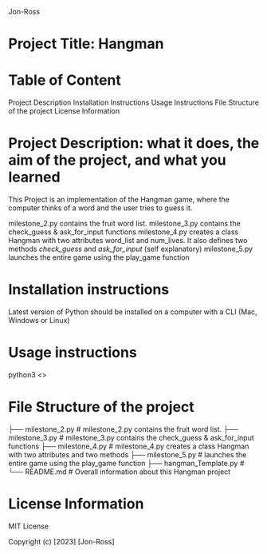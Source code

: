 Jon-Ross

# Project Title: Hangman

# Table of Content

Project Description
Installation Instructions
Usage Instructions
File Structure of the project
License Information

# Project Description:  what it does, the aim of the project, and what you learned

This Project is an implementation of the Hangman game, where the computer thinks of a word and the user tries to guess it.

milestone_2.py contains the fruit word list.
milestone_3.py contains the check_guess & ask_for_input functions
milestone_4.py creates a class Hangman with two attributes word_list and num_lives. It also defines two methods *check_guess* and *ask_for_input* (self explanatory)
milestone_5.py launches the entire game using the play_game function

# Installation instructions

Latest version of Python should be installed on a computer with a CLI (Mac, Windows or Linux)

# Usage instructions

python3 <>

# File Structure of the project

├── milestone_2.py          # milestone_2.py contains the fruit word list.
├── milestone_3.py          # milestone_3.py contains the check_guess & ask_for_input functions
├── milestone_4.py          # milestone_4.py creates a class Hangman with two attributes and two methods
├── milestone_5.py          # launches the entire game using the play_game function
├── hangman_Template.py     # 
└── README.md               # Overall information about this Hangman project

# License Information

MIT License

Copyright (c) [2023] [Jon-Ross]
